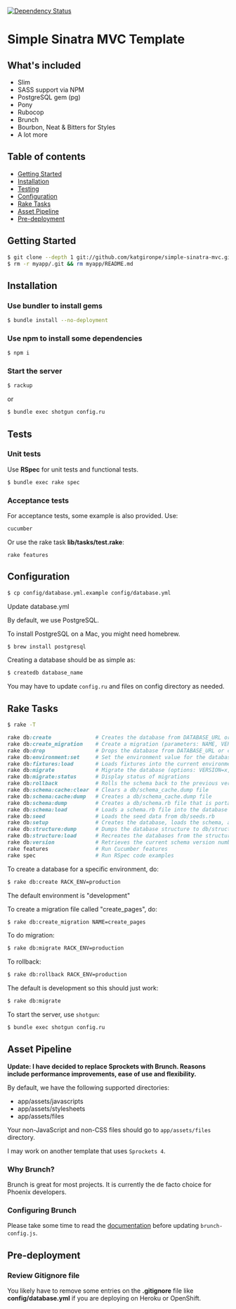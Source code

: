 [![Dependency Status](https://gemnasium.com/katgironpe/simple-sinatra-mvc.svg)](https://gemnasium.com/katgironpe/simple-sinatra-mvc)

# Simple Sinatra MVC Template

## What's included
* Slim
* SASS support via NPM
* PostgreSQL gem (pg)
* Pony
* Rubocop
* Brunch
* Bourbon, Neat & Bitters for Styles
* A lot more

## Table of contents

* [Getting Started](#getting-started)
* [Installation](#installation)
* [Testing](#testing)
* [Configuration](#configuration)
* [Rake Tasks](#rake-tasks)
* [Asset Pipeline](#asset-pipeline)
* [Pre-deployment](#pre-deployment)

## Getting Started

``` bash
$ git clone --depth 1 git://github.com/katgironpe/simple-sinatra-mvc.git myapp
$ rm -r myapp/.git && rm myapp/README.md
```

## Installation

### Use bundler to install gems

``` bash
$ bundle install --no-deployment
```

### Use npm to install some dependencies

```bash
$ npm i
```

### Start the server

``` bash
$ rackup
```

or

``` bash
$ bundle exec shotgun config.ru
```

## Tests

### Unit tests

Use **RSpec** for unit tests and functional tests.

``` bash
$ bundle exec rake spec
```

### Acceptance tests

For acceptance tests, some example is also provided. Use:

```bash
cucumber
```

Or use the rake task **lib/tasks/test.rake**:

```
rake features
```

## Configuration

``` bash
$ cp config/database.yml.example config/database.yml
```

Update database.yml


By default, we use PostgreSQL.

To install PostgreSQL on a Mac, you might need homebrew.

```bash
$ brew install postgresql
```

Creating a database should be as simple as:

```bash
$ createdb database_name
```

You may have to update `config.ru` and files on config directory as needed.

## Rake Tasks

``` bash
$ rake -T
```

```ruby
rake db:create              # Creates the database from DATABASE_URL or config/database.yml for the current RAILS_ENV (use db:create:all to create all databases in the config). Without R...
rake db:create_migration    # Create a migration (parameters: NAME, VERSION)
rake db:drop                # Drops the database from DATABASE_URL or config/database.yml for the current RAILS_ENV (use db:drop:all to drop all databases in the config). Without RAILS_E...
rake db:environment:set     # Set the environment value for the database
rake db:fixtures:load       # Loads fixtures into the current environment's database
rake db:migrate             # Migrate the database (options: VERSION=x, VERBOSE=false, SCOPE=blog)
rake db:migrate:status      # Display status of migrations
rake db:rollback            # Rolls the schema back to the previous version (specify steps w/ STEP=n)
rake db:schema:cache:clear  # Clears a db/schema_cache.dump file
rake db:schema:cache:dump   # Creates a db/schema_cache.dump file
rake db:schema:dump         # Creates a db/schema.rb file that is portable against any DB supported by Active Record
rake db:schema:load         # Loads a schema.rb file into the database
rake db:seed                # Loads the seed data from db/seeds.rb
rake db:setup               # Creates the database, loads the schema, and initializes with the seed data (use db:reset to also drop the database first)
rake db:structure:dump      # Dumps the database structure to db/structure.sql
rake db:structure:load      # Recreates the databases from the structure.sql file
rake db:version             # Retrieves the current schema version number
rake features               # Run Cucumber features
rake spec                   # Run RSpec code examples
```

To create a database for a specific environment, do:

``` bash
$ rake db:create RACK_ENV=production
```

The default environment is "development"

To create a migration file called "create_pages", do:

``` bash
$ rake db:create_migration NAME=create_pages
```

To do migration:

``` bash
$ rake db:migrate RACK_ENV=production
```

To rollback:

``` bash
$ rake db:rollback RACK_ENV=production
```

The default is development so this should just work:

``` bash
$ rake db:migrate
```

To start the server, use `shotgun`:

```bash
$ bundle exec shotgun config.ru
```

## Asset Pipeline

**Update: I have decided to replace Sprockets with Brunch. Reasons include performance improvements, ease of use and flexibility.**

By default, we have the following supported directories:

* app/assets/javascripts
* app/assets/stylesheets
* app/assets/files

Your non-JavaScript and non-CSS files should go to `app/assets/files` directory.

I may work on another template that uses `Sprockets 4`.

### Why Brunch?

Brunch is great for most projects. It is currently the de facto choice for Phoenix developers.

### Configuring Brunch

Please take some time to read the [documentation](http://brunch.io/#documentation) before updating `brunch-config.js`.

## Pre-deployment

### Review Gitignore file

You likely have to remove some entries on the **.gitignore** file like **config/database.yml** if you are deploying on Heroku or OpenShift.
